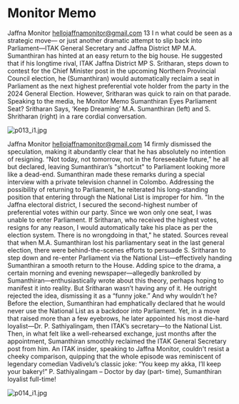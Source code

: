 # Monitor Memo

Jaffna Monitor
hellojaffnamonitor@gmail.com
13
I
n what could be seen as a strategic move—
or just another dramatic attempt to slip back 
into Parliament—ITAK General Secretary 
and Jaffna District MP M.A. Sumanthiran 
has hinted at an easy return to the big 
house. He suggested that if his longtime 
rival, ITAK Jaffna District MP S. Sritharan, 
steps down to contest for the Chief Minister 
post in the upcoming Northern Provincial 
Council election, he (Sumanthiran) would 
automatically reclaim a seat in Parliament as 
the next highest preferential vote holder from 
the party in the 2024 General Election.
However, Sritharan was quick to rain on 
that parade. Speaking to the media, he 
Monitor Memo
Sumanthiran Eyes 
Parliament Seat? Sritharan 
Says, ‘Keep Dreaming’
M.A. Sumanthiran (left) and S. Shritharan (right) in a rare cordial conversation.

![p013_i1.jpg](images_out/005_monitor_memo/p013_i1.jpg)

Jaffna Monitor
hellojaffnamonitor@gmail.com
14
firmly dismissed the speculation, making 
it abundantly clear that he has absolutely 
no intention of resigning. “Not today, not 
tomorrow, not in the foreseeable future,” he all 
but declared, leaving Sumanthiran’s "shortcut" 
to Parliament looking more like a dead-end.
Sumanthiran made these remarks during a 
special interview with a private television 
channel in Colombo. Addressing the 
possibility of returning to Parliament, he 
reiterated his long-standing position that 
entering through the National List is improper 
for him. "In the Jaffna electoral district, 
I secured the second-highest number of 
preferential votes within our party. Since 
we won only one seat, I was unable to enter 
Parliament. If Sritharan, who received the 
highest votes, resigns for any reason, I would 
automatically take his place as per the election 
system. There is no wrongdoing in that," he 
stated.
Sources reveal that when M.A. Sumanthiran 
lost his parliamentary seat in the last general 
election, there were behind-the-scenes 
efforts to persuade S. Sritharan to step down 
and re-enter Parliament via the National 
List—effectively handing Sumanthiran 
a smooth return to the House. Adding 
spice to the drama, a certain morning and 
evening newspaper—allegedly bankrolled by 
Sumanthiran—enthusiastically wrote about 
this theory, perhaps hoping to manifest it into 
reality.
But Sritharan wasn’t having any of it. He 
outright rejected the idea, dismissing it as a 
“funny joke.” And why wouldn’t he? Before 
the election, Sumanthiran had emphatically 
declared that he would never use the National 
List as a backdoor into Parliament. Yet, in a 
move that raised more than a few eyebrows, he 
later appointed his most die-hard loyalist—Dr. 
P. Sathiyalingam, then ITAK’s secretary—to 
the National List. Then, in what felt like a 
well-rehearsed exchange, just months after 
the appointment, Sumanthiran smoothly 
reclaimed the ITAK General Secretary post 
from him.
An ITAK insider, speaking to Jaffna Monitor, 
couldn't resist a cheeky comparison, quipping 
that the whole episode was reminiscent of 
legendary comedian Vadivelu’s classic joke: 
“You keep my akka, I’ll keep your bakery!”
P. Sathiyalingam – 
Doctor by day (part-
time), Sumanthiran 
loyalist full-time!

![p014_i1.jpg](images_out/005_monitor_memo/p014_i1.jpg)

